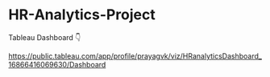 # HR-Analytics-Project

Tableau Dashboard 👇

https://public.tableau.com/app/profile/prayagvk/viz/HRanalyticsDashboard_16866416069630/Dashboard
